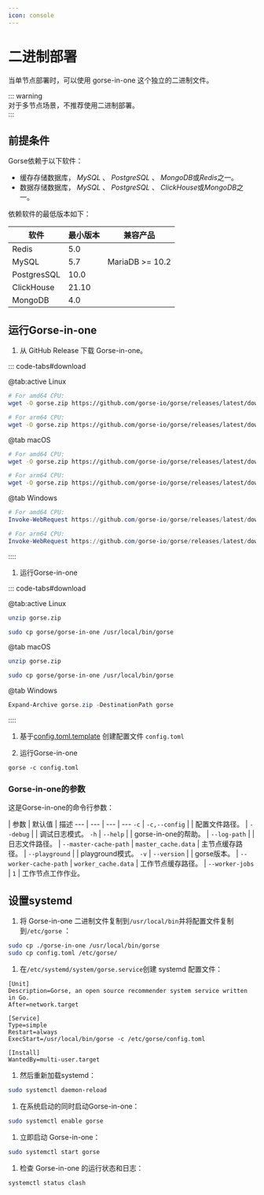 ```yaml
---
icon: console
---
```


# 二进制部署

当单节点部署时，可以使用 gorse-in-one 这个独立的二进制文件。

::: warning<br>对于多节点场景，不推荐使用二进制部署。<br>:::

## 前提条件

Gorse依赖于以下软件：

- 缓存存储数据库， *MySQL* 、 *PostgreSQL* 、 *MongoDB*或*Redis*之一。
- 数据存储数据库， *MySQL* 、 *PostgreSQL* 、 *ClickHouse*或*MongoDB*之一。

依赖软件的最低版本如下：

软件 | 最小版本 | 兼容产品
--- | --- | ---
Redis | 5.0 |
MySQL | 5.7 | MariaDB &gt;= 10.2
PostgresSQL | 10.0 |
ClickHouse | 21.10 |
MongoDB | 4.0 |

## 运行Gorse-in-one

1. 从 GitHub Release 下载 Gorse-in-one。

::: code-tabs#download

@tab:active Linux

```bash
# For amd64 CPU:
wget -O gorse.zip https://github.com/gorse-io/gorse/releases/latest/download/gorse_linux_amd64.zip

# For arm64 CPU:
wget -O gorse.zip https://github.com/gorse-io/gorse/releases/latest/download/gorse_linux_arm64.zip
```

@tab macOS

```bash
# For amd64 CPU:
wget -O gorse.zip https://github.com/gorse-io/gorse/releases/latest/download/gorse_darwin_amd64.zip

# For arm64 CPU:
wget -O gorse.zip https://github.com/gorse-io/gorse/releases/latest/download/gorse_darwin_arm64.zip
```

@tab Windows

```powershell
# For amd64 CPU:
Invoke-WebRequest https://github.com/gorse-io/gorse/releases/latest/download/gorse_darwin_amd64.zip -OutFile gorse.zip

# For arm64 CPU:
Invoke-WebRequest https://github.com/gorse-io/gorse/releases/latest/download/gorse_darwin_arm64.zip -OutFile gorse.zip
```

::::

1. 运行Gorse-in-one

::: code-tabs#download

@tab:active Linux

```bash
unzip gorse.zip

sudo cp gorse/gorse-in-one /usr/local/bin/gorse
```

@tab macOS

```bash
unzip gorse.zip

sudo cp gorse/gorse-in-one /usr/local/bin/gorse
```

@tab Windows

```powershell
Expand-Archive gorse.zip -DestinationPath gorse
```

::::

1. 基于[config.toml.template](https://github.com/gorse-io/gorse/blob/release-0.4/config/config.toml.template) 创建配置文件 `config.toml`

2. 运行Gorse-in-one

```
gorse -c config.toml
```

### Gorse-in-one的参数

这是Gorse-in-one的命令行参数：

 | 参数 | 默认值 | 描述
--- | --- | --- | ---
`-c` | `-c,--config` |  | 配置文件路径。
 | `--debug` |  | 调试日志模式。
`-h` | `--help` |  | gorse-in-one的帮助。
 | `--log-path` |  | 日志文件路径。
 | `--master-cache-path` | `master_cache.data` | 主节点缓存路径。
 | `--playground` |  | playground模式。
`-v` | `--version` |  | gorse版本。
 | `--worker-cache-path` | `worker_cache.data` | 工作节点缓存路径。
 | `--worker-jobs` | `1` | 工作节点工作作业。

## 设置systemd

1. 将 Gorse-in-one 二进制文件复制到`/usr/local/bin`并将配置文件复制到`/etc/gorse` ：

```bash
sudo cp ./gorse-in-one /usr/local/bin/gorse
sudo cp config.toml /etc/gorse/
```

1. 在`/etc/systemd/system/gorse.service`创建 systemd 配置文件：

```systemd
[Unit]
Description=Gorse, an open source recommender system service written in Go.
After=network.target

[Service]
Type=simple
Restart=always
ExecStart=/usr/local/bin/gorse -c /etc/gorse/config.toml

[Install]
WantedBy=multi-user.target
```

1. 然后重新加载systemd：

```bash
sudo systemctl daemon-reload
```

1. 在系统启动的同时启动Gorse-in-one：

```bash
sudo systemctl enable gorse
```

1. 立即启动 Gorse-in-one：

```bash
sudo systemctl start gorse
```

1. 检查 Gorse-in-one 的运行状态和日志：

```bash
systemctl status clash
```
